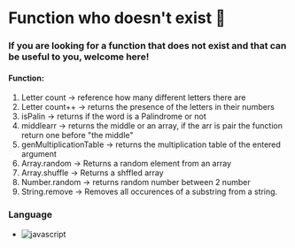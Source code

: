 # Function who doesn't exist 🧷

### If you are looking for a function that does not exist and that can be useful to you, welcome here!


#### Function:
1) Letter count -> reference how many different letters there are
2) Letter count++ -> returns the presence of the letters in their numbers
3) isPalin -> returns if the word is a Palindrome or not
4) middlearr -> returns the middle or an array, if the arr is pair the function return one before "the middle"
5) genMultiplicationTable -> returns the multiplication table of the entered argument
6) Array.random -> Returns a random element from an array
7) Array.shuffle -> Returns a shffled array
8) Number.random -> returns random number between 2 number
9) String.remove -> Removes all occurences of a substring from a string.


### Language

- ![javascript](https://img.shields.io/badge/javascript%20-%23323330.svg?&style=for-the-badge&logo=javascript&logoColor=%23F7DF1E)
